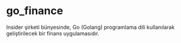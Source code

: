 # go_finance
Insider şirketi bünyesinde, Go (Golang) programlama dili kullanılarak geliştirilecek bir finans uygulamasıdır.
